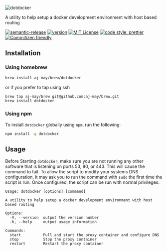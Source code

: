 ![dotdocker](https://dotdocker-github-header.now.sh)

A utility to help setup a docker development environment with host based routing

[![semantic-release](https://img.shields.io/badge/%20%20%F0%9F%93%A6%F0%9F%9A%80-semantic--release-e10079.svg)](https://github.com/semantic-release/semantic-release)
[![version](https://img.shields.io/npm/v/dotdocker.svg?style=flat)](https://www.npmjs.com/package/dotdocker)
[![MIT License](https://img.shields.io/npm/l/dotdocker.svg?style=flat)](https://github.com/aj-may/dotdocker/blob/master/LICENSE)
[![code style: prettier](https://img.shields.io/badge/code_style-prettier-ff69b4.svg?style=flat)](https://github.com/prettier/prettier)
[![Commitizen friendly](https://img.shields.io/badge/commitizen-friendly-brightgreen.svg?style=flat)](http://commitizen.github.io/cz-cli/)

## Installation

### Using homebrew

```sh
brew install aj-may/brew/dotdocker
```

or if you prefer to tap using ssh

```sh
brew tap aj-may/brew git@github.com:aj-may/brew.git
brew install dotdocker
```

### Using npm

To install `dotdocker` globally using `npm`, run the following:

```sh
npm install -g dotdocker
```

## Usage

Before Starting `dotdocker`, make sure you are not running any other software that is listening on
ports 53, 80, or 443. This will cause the command to fail. To allow the script to modify your
systems DNS configuration, it may ask you to run the command with `sudo` the first time the script
is run. Once configured, the script can be run with normal privileges.

```text
Usage: dotdocker [options] [command]

A utility to help setup a docker development environment with host based routing

Options:
  -V, --version  output the version number
  -h, --help     output usage information

Commands:
  start          Pull and start the proxy container and configure DNS
  stop           Stop the proxy container
  restart        Restart the proxy container
```

